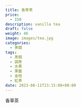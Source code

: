```yaml
---
title: 香草茶
price:
  - 150
description: vanilla tea
draft: false
weight: 46
image: images/tea.jpg
categories:
  - 茶類
tags:
  - 茶類
  - 調茶
  - 水果
  - 果醬
  - 金桔
  - 紅茶
date: 2023-08-11T23:15:08+08:00
---
```


 香草茶

